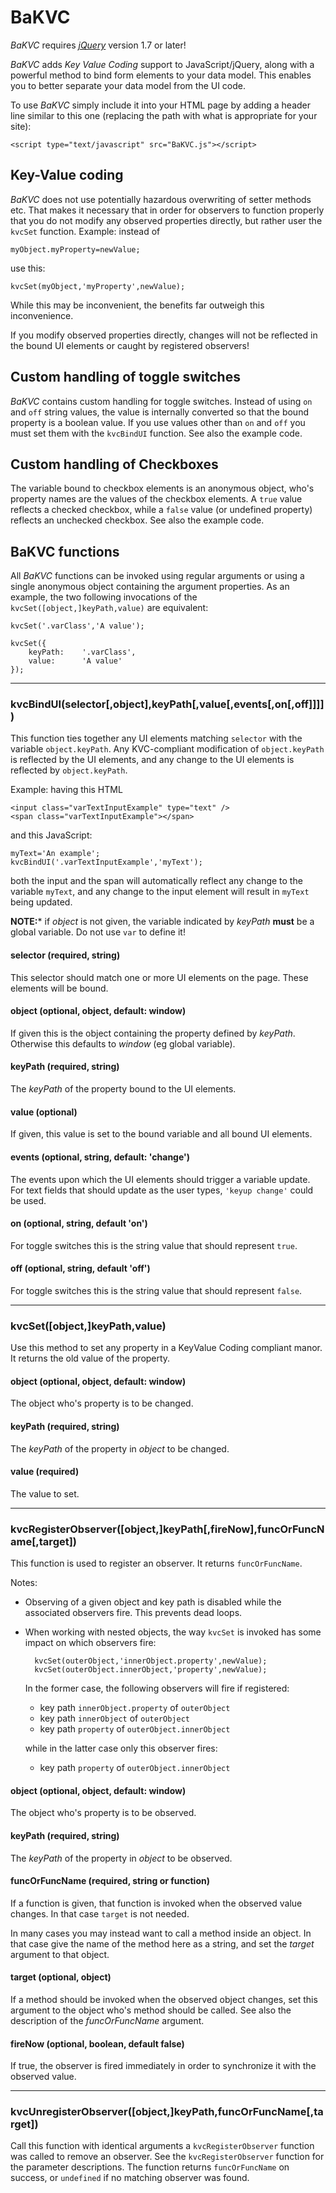 # BaKVC

*BaKVC* requires [*jQuery*](http://jquery.com/) version 1.7 or later!

*BaKVC* adds *Key Value Coding* support to JavaScript/jQuery, along with a powerful method to bind form elements to your data model. This enables you to better separate your data model from the UI code.

To use *BaKVC* simply include it into your HTML page by adding a header line similar to this one (replacing the path with what is appropriate for your site):

	<script type="text/javascript" src="BaKVC.js"></script>


## Key-Value coding

*BaKVC* does not use potentially hazardous overwriting of setter methods etc. That makes it necessary that in order for observers to function properly that you do not modify any observed properties directly, but rather user the `kvcSet` function. Example: instead of

	myObject.myProperty=newValue;

use this:

	kvcSet(myObject,'myProperty',newValue);

While this may be inconvenient, the benefits far outweigh this inconvenience.

If you modify observed properties directly, changes will not be reflected in the bound UI elements or caught by registered observers!

## Custom handling of toggle switches

*BaKVC* contains custom handling for toggle switches. Instead of using `on` and `off` string values, the value is internally converted so that the bound property is a boolean value. If you use values other than `on` and `off` you must set them with the `kvcBindUI` function. See also the example code.

## Custom handling of Checkboxes

The variable bound to checkbox elements is an anonymous object, who's property names are the values of the checkbox elements. A `true` value reflects a checked checkbox, while a `false` value (or undefined property) reflects an unchecked checkbox. See also the example code.

## BaKVC functions

All *BaKVC* functions can be invoked using regular arguments or using a single anonymous object containing the argument properties. As an example, the two following invocations of the `kvcSet([object,]keyPath,value)` are equivalent:

	kvcSet('.varClass','A value');
	
	kvcSet({
		keyPath:	'.varClass',
		value:		'A value'
	});

---

### kvcBindUI(selector[,object],keyPath[,value[,events[,on[,off]]]])

This function ties together any UI elements matching `selector` with the variable `object.keyPath`. Any KVC-compliant modification of `object.keyPath` is reflected by the UI elements, and any change to the UI elements is reflected by `object.keyPath`.

Example: having this HTML

	<input class="varTextInputExample" type="text" />
	<span class="varTextInputExample"></span>

and this JavaScript:

	myText='An example';
	kvcBindUI('.varTextInputExample','myText');

both the input and the span will automatically reflect any change to the variable `myText`, and any change to the input element will result in `myText` being updated.

**NOTE:*** if *object* is not given, the variable indicated by *keyPath* **must** be a global variable. Do not use `var` to define it!

#### selector (required, string)

This selector should match one or more UI elements on the page. These elements will be bound.

#### object (optional, object, default: window)

If given this is the object containing the property defined by *keyPath*. Otherwise this defaults to *window* (eg global variable).

#### keyPath (required, string)

The *keyPath* of the property bound to the UI elements.

#### value (optional)

If given, this value is set to the bound variable and all bound UI elements.

#### events (optional, string, default: 'change')

The events upon which the UI elements should trigger a variable update. For text fields that should update as the user types, `'keyup change'` could be used.

#### on (optional, string, default 'on')

For toggle switches this is the string value that should represent `true`.

#### off (optional, string, default 'off')

For toggle switches this is the string value that should represent `false`.

---

### kvcSet([object,]keyPath,value)

Use this method to set any property in a KeyValue Coding compliant manor. It returns the old value of the property.

#### object (optional, object, default: window)

The object who's property is to be changed.

#### keyPath (required, string)

The *keyPath* of the property in *object* to be changed.

#### value (required)

The value to set.

---

### kvcRegisterObserver([object,]keyPath[,fireNow],funcOrFuncName[,target])

This function is used to register an observer. It returns `funcOrFuncName`.

Notes:

- Observing of a given object and key path is disabled while the associated observers fire. This prevents dead loops.

- When working with nested objects, the way `kvcSet` is invoked has some impact on which observers fire:

		kvcSet(outerObject,'innerObject.property',newValue);
		kvcSet(outerObject.innerObject,'property',newValue);
	
	In the former case, the following observers will fire if registered:
	
	- key path `innerObject.property` of `outerObject`
	- key path `innerObject` of `outerObject` 
	- key path `property` of `outerObject.innerObject` 
	
	while in the latter case only this observer fires:
	
	- key path `property` of `outerObject.innerObject` 


#### object (optional, object, default: window)

The object who's property is to be observed.

#### keyPath (required, string)

The *keyPath* of the property in *object* to be observed.

#### funcOrFuncName (required, string or function)

If a function is given, that function is invoked when the observed value changes. In that case `target` is not needed.

In many cases you may instead want to call a method inside an object. In that case give the name of the method here as a string, and set the *target* argument to that object.

#### target (optional, object)

If a method should be invoked when the observed object changes, set this argument to the object who's method should be called. See also the description of the *funcOrFuncName* argument.

#### fireNow (optional, boolean, default false)

If true, the observer is fired immediately in order to synchronize it with the observed value.

---

### kvcUnregisterObserver([object,]keyPath,funcOrFuncName[,target])

Call this function with identical arguments a `kvcRegisterObserver` function was called to remove an observer. See the `kvcRegisterObserver` function for the parameter descriptions. The function returns `funcOrFuncName` on success, or `undefined` if no matching observer was found.

